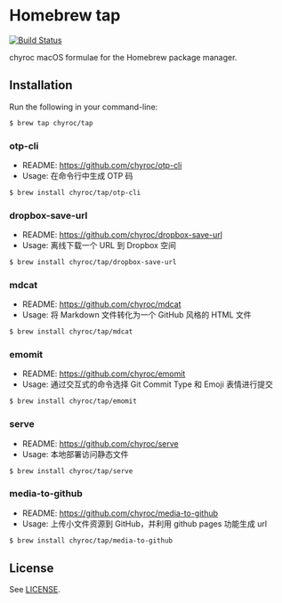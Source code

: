 # Homebrew tap

[![Build Status](https://travis-ci.org/chyroc/homebrew-tap.svg?branch=master)](https://travis-ci.org/chyroc/homebrew-tap)

chyroc macOS formulae for the Homebrew package manager.

## Installation

Run the following in your command-line:

```sh
$ brew tap chyroc/tap
```

### otp-cli

- README: https://github.com/chyroc/otp-cli
- Usage: 在命令行中生成 OTP 码

```sh
$ brew install chyroc/tap/otp-cli
```

### dropbox-save-url

- README: https://github.com/chyroc/dropbox-save-url
- Usage: 离线下载一个 URL 到 Dropbox 空间

```sh
$ brew install chyroc/tap/dropbox-save-url
```

### mdcat

- README: https://github.com/chyroc/mdcat
- Usage: 将 Markdown 文件转化为一个 GitHub 风格的 HTML 文件

```sh
$ brew install chyroc/tap/mdcat
```

### emomit

- README: https://github.com/chyroc/emomit
- Usage: 通过交互式的命令选择 Git Commit Type 和 Emoji 表情进行提交

```sh
$ brew install chyroc/tap/emomit
```

### serve

- README: https://github.com/chyroc/serve
- Usage: 本地部署访问静态文件

```sh
$ brew install chyroc/tap/serve
```

### media-to-github

- README: https://github.com/chyroc/media-to-github
- Usage: 上传小文件资源到 GitHub，并利用 github pages 功能生成 url

```sh
$ brew install chyroc/tap/media-to-github
```

## License

See [LICENSE](LICENSE).